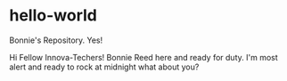 # hello-world
Bonnie's Repository. Yes!

Hi Fellow Innova-Techers! Bonnie Reed here and ready for duty.
I'm most alert and ready to rock at midnight what about you?
